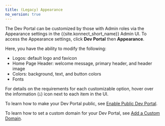```yaml
---
title: (Legacy) Appearance
no_version: true
---
```

<!-- vale off -->
The Dev Portal can be customized by those with Admin roles via the Appearance settings in the {{site.konnect_short_name}} Admin UI. To access the Appearance settings, click **Dev Portal** then **Appearance**.

Here, you have the ability to modify the following:

* Logos: default logo and favicon
* Home Page Header: welcome message, primary header, and header image
* Colors: background, text, and button colors
* Fonts

For details on the requirements for each customizable option, hover over the information (`i`) icon next to each item in the UI.

To learn how to make your Dev Portal public, see [Enable Public Dev Portal](/konnect/legacy/dev-portal/customization/public-portal).

To learn how to set a custom domain for your Dev Portal, see [Add a Custom Domain](/konnect/legacy/dev-portal/customization/custom-domain).
